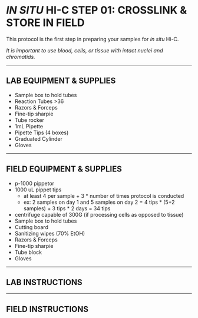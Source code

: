 # _IN SITU_ HI-C STEP 01: CROSSLINK & STORE IN FIELD

This protocol is the first step in preparing your samples for _in situ_ Hi-C. 

_It is important to use blood, cells, or tissue with intact nuclei and chromatids._

---

## LAB EQUIPMENT & SUPPLIES

*	Sample box to hold tubes
*	Reaction Tubes >36
*	Razors & Forceps
*	Fine-tip sharpie
*	Tube rocker
*	1mL Pipette
*	Pipette Tips (4 boxes)
*	Graduated Cylinder
*	Gloves

---

## FIELD EQUIPMENT & SUPPLIES

* p-1000 pippetor
* 1000 uL pippet tips
  * at least 4 per sample + 3 * number of times protocol is conducted
  * ex: 2 samples on day 1 and 5 samples on day 2 = 4 tips * (5+2 samples) + 3 tips * 2 days = 34 tips
* centrifuge capable of 300G (if processing cells as opposed to tissue)
*	Sample box to hold tubes
*	Cutting board
* Sanitizing wipes (70% EtOH)
* Razors & Forceps
*	Fine-tip sharpie
*	Tube block
*	Gloves

---

## LAB INSTRUCTIONS


---

## FIELD INSTRUCTIONS

